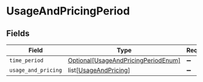# UsageAndPricingPeriod


## Fields

| Field                                                                                   | Type                                                                                    | Required                                                                                | Description                                                                             |
| --------------------------------------------------------------------------------------- | --------------------------------------------------------------------------------------- | --------------------------------------------------------------------------------------- | --------------------------------------------------------------------------------------- |
| `time_period`                                                                           | [Optional[UsageAndPricingPeriodEnum]](../../models/shared/usageandpricingperiodenum.md) | :heavy_minus_sign:                                                                      | N/A                                                                                     |
| `usage_and_pricing`                                                                     | list[[UsageAndPricing](../../models/shared/usageandpricing.md)]                         | :heavy_minus_sign:                                                                      | N/A                                                                                     |